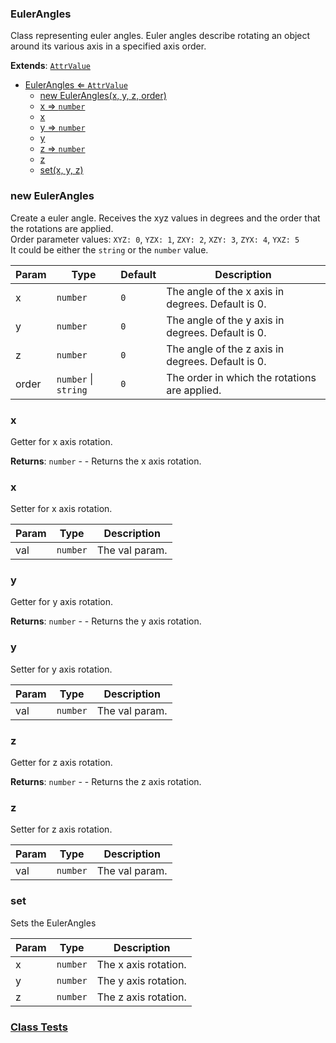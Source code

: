 <a name="EulerAngles"></a>

### EulerAngles 
Class representing euler angles. Euler angles describe rotating an object
around its various axis in a specified axis order.


**Extends**: <code>[AttrValue](api/Math/AttrValue.md)</code>  

* [EulerAngles ⇐ <code>AttrValue</code>](#EulerAngles)
    * [new EulerAngles(x, y, z, order)](#new-EulerAngles)
    * [x ⇒ <code>number</code>](#x)
    * [x](#x)
    * [y ⇒ <code>number</code>](#y)
    * [y](#y)
    * [z ⇒ <code>number</code>](#z)
    * [z](#z)
    * [set(x, y, z)](#set)

<a name="new_EulerAngles_new"></a>

### new EulerAngles
Create a euler angle. Receives the xyz values in degrees and the order that the rotations are applied.
<br>
Order parameter values: `XYZ: 0`, `YZX: 1`, `ZXY: 2`, `XZY: 3`, `ZYX: 4`, `YXZ: 5`
<br>
It could be either the `string` or the `number` value.


| Param | Type | Default | Description |
| --- | --- | --- | --- |
| x | <code>number</code> | <code>0</code> | The angle of the x axis in degrees. Default is 0. |
| y | <code>number</code> | <code>0</code> | The angle of the y axis in degrees. Default is 0. |
| z | <code>number</code> | <code>0</code> | The angle of the z axis in degrees. Default is 0. |
| order | <code>number</code> \| <code>string</code> | <code>0</code> | The order in which the rotations are applied. |

<a name="EulerAngles+x"></a>

### x 
Getter for x axis rotation.


**Returns**: <code>number</code> - - Returns the x axis rotation.  
<a name="EulerAngles+x"></a>

### x
Setter for x axis rotation.



| Param | Type | Description |
| --- | --- | --- |
| val | <code>number</code> | The val param. |

<a name="EulerAngles+y"></a>

### y 
Getter for y axis rotation.


**Returns**: <code>number</code> - - Returns the y axis rotation.  
<a name="EulerAngles+y"></a>

### y
Setter for y axis rotation.



| Param | Type | Description |
| --- | --- | --- |
| val | <code>number</code> | The val param. |

<a name="EulerAngles+z"></a>

### z 
Getter for z axis rotation.


**Returns**: <code>number</code> - - Returns the z axis rotation.  
<a name="EulerAngles+z"></a>

### z
Setter for z axis rotation.



| Param | Type | Description |
| --- | --- | --- |
| val | <code>number</code> | The val param. |

<a name="EulerAngles+set"></a>

### set
Sets the EulerAngles



| Param | Type | Description |
| --- | --- | --- |
| x | <code>number</code> | The x axis rotation. |
| y | <code>number</code> | The y axis rotation. |
| z | <code>number</code> | The z axis rotation. |



### [Class Tests](api/Math/EulerAngles.test)